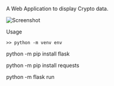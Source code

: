 A Web Application to display Crypto data.

![Screenshot](screenshot1.png)

Usage

```>> python -m venv env```

python -m pip install flask

python -m pip install requests

python -m flask run
